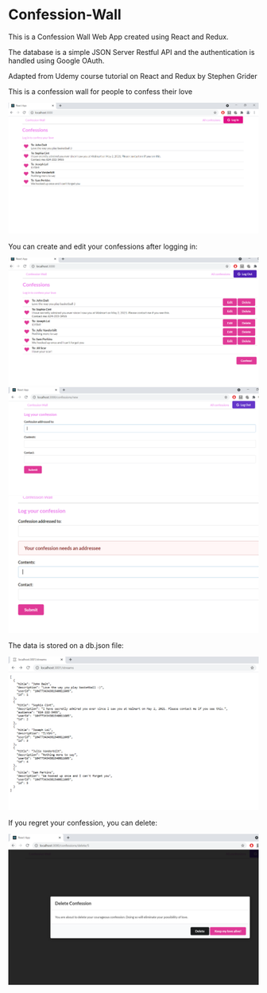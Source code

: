 # Confession-Wall

This is a Confession Wall Web App created using React and Redux.

The database is a simple JSON Server Restful API and the authentication is handled using Google OAuth.

Adapted from Udemy course tutorial on React and Redux by Stephen Grider

This is a confession wall for people to confess their love

![Demonstration](Demo/ConfessionWall1.PNG)

You can create and edit your confessions after logging in:

![Demonstration](Demo/ConfessionWall2.PNG)
![Demonstration](Demo/ConfessionWallCreate.PNG)
![Demonstration](Demo/ConfessionWallVerify.PNG)

The data is stored on a db.json file:

![Demonstration](Demo/ConfessionWallDB.PNG)

If you regret your confession, you can delete:

![Demonstration](Demo/ConfessionWallDelete.PNG)
